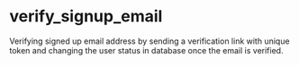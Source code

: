 # verify_signup_email


Verifying signed up email address by sending a verification link with unique token and changing the user status in database once the email is verified.
